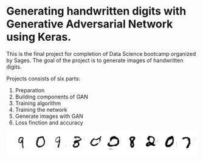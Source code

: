 # Generating handwritten digits with Generative Adversarial Network using Keras.



This is the final project for completion of Data Science bootcamp organized by Sages. The goal of the project is to generate images of handwritten digits. 

Projects consists of six parts:
1. Preparation
2. Building components of GAN
3. Training algorithm
4. Training the network
5. Generate images with GAN
6. Loss finction and accuracy

![](digits.png)

